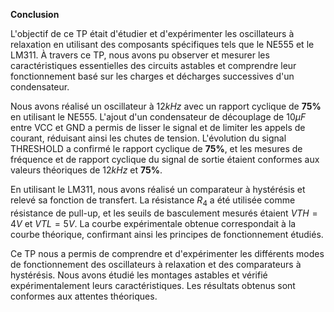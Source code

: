 **Conclusion**

L'objectif de ce TP était d'étudier et d'expérimenter les oscillateurs à relaxation en utilisant des composants spécifiques tels que le NE555 et le LM311. À travers ce TP, nous avons pu observer et mesurer les caractéristiques essentielles des circuits astables et comprendre leur fonctionnement basé sur les charges et décharges successives d'un condensateur.

Nous avons réalisé un oscillateur à $12 kHz$ avec un rapport cyclique de **75%** en utilisant le NE555. L'ajout d'un condensateur de découplage de $10 µF$ entre VCC et GND a permis de lisser le signal et de limiter les appels de courant, réduisant ainsi les chutes de tension. L'évolution du signal THRESHOLD a confirmé le rapport cyclique de **75%**, et les mesures de fréquence et de rapport cyclique du signal de sortie étaient conformes aux valeurs théoriques de $12 kHz$ et **75%**.

En utilisant le LM311, nous avons réalisé un comparateur à hystérésis et relevé sa fonction de transfert. La résistance $R_{4}$ a été utilisée comme résistance de pull-up, et les seuils de basculement mesurés étaient $VTH = 4V$ et $VTL = 5V$. La courbe expérimentale obtenue correspondait à la courbe théorique, confirmant ainsi les principes de fonctionnement étudiés.

Ce TP nous a permis de comprendre et d'expérimenter les différents modes de fonctionnement des oscillateurs à relaxation et des comparateurs à hystérésis. Nous avons étudié les montages astables et vérifié expérimentalement leurs caractéristiques. Les résultats obtenus sont conformes aux attentes théoriques.